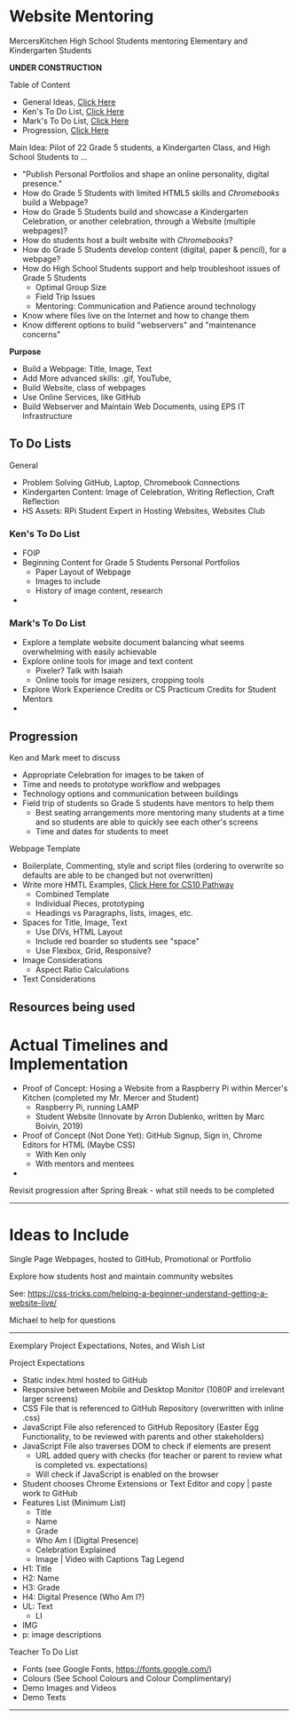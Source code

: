# Website Mentoring
MercersKitchen High School Students mentoring Elementary and Kindergarten Students

**UNDER CONSTRUCTION**

Table of Content
- General Ideas, <a href="https://github.com/MercersKitchen/Website-Mentoring#to-do-lists">Click Here</a>
- Ken's To Do List, <a href="https://github.com/MercersKitchen/Website-Mentoring#kens-to-do-list">Click Here</a>
- Mark's To Do List, <a href="https://github.com/MercersKitchen/Website-Mentoring#marks-to-do-list">Click Here</a>
- Progression, <a href="https://github.com/MercersKitchen/Website-Mentoring#progression">Click Here</a>

Main Idea: Pilot of 22 Grade 5 students, a Kindergarten Class, and High School Students to ...
- "Publish Personal Portfolios and shape an online personality, digital presence."
- How do Grade 5 Students with limited HTML5 skills and *Chromebooks* build a Webpage?
- How do Grade 5 Students build and showcase a Kindergarten Celebration, or another celebration, through a Website (multiple webpages)?
- How do students host a built website with *Chromebooks*?
- How do Grade 5 Students develop content (digital, paper & pencil), for a webpage?
- How do High School Students support and help troubleshoot issues of Grade 5 Students
  - Optimal Group Size
  - Field Trip Issues
  - Mentoring: Communication and Patience around technology
- Know where files live on the Internet and how to change them
- Know different options to build "webservers" and "maintenance concerns"

**Purpose**
- Build a Webpage: Title, Image, Text
- Add More advanced skills: .gif, YouTube,
- Build Website, class of webpages
- Use Online Services, like GitHub
- Build Webserver and Maintain Web Documents, using EPS IT Infrastructure

## To Do Lists

General
- Problem Solving GitHub, Laptop, Chromebook Connections
- Kindergarten Content: Image of Celebration, Writing Reflection, Craft Reflection
- HS Assets: RPi Student Expert in Hosting Websites, Websites Club

### Ken's To Do List
- FOIP
- Beginning Content for Grade 5 Students Personal Portfolios
  - Paper Layout of Webpage
  - Images to include
  - History of image content, research
-

### Mark's To Do List
- Explore a template website document balancing what seems overwhelming with easily achievable
- Explore online tools for image and text content
  - Pixeler? Talk with Isaiah
  - Online tools for image resizers, cropping tools
- Explore Work Experience Credits or CS Practicum Credits for Student Mentors
-

## Progression

Ken and Mark meet to discuss
- Appropriate Celebration for images to be taken of
- Time and needs to prototype workflow and webpages
- Technology options and communication between buildings
- Field trip of students so Grade 5 students have mentors to help them
  - Best seating arrangements more mentoring many students at a time and so students are able to quickly see each other's screens
  - Time and dates for students to meet

Webpage Template
- Boilerplate, Commenting, style and script files (ordering to overwrite so defaults are able to be changed but not overwritten)
- Write more HMTL Examples, <a href="https://github.com/MercersKitchen/CS10/tree/master/Websites/HTML%20Resources/HTML%20Examples">Click Here for CS10 Pathway</a>
  - Combined Template
  - Individual Pieces, prototyping
  - Headings vs Paragraphs, lists, images, etc.
- Spaces for Title, Image, Text
  - Use DIVs, HTML Layout
  - Include red boarder so students see "space"
  - Use Flexbox, Grid, Responsive?
- Image Considerations
  - Aspect Ratio Calculations
- Text Considerations

## Resources being used



# Actual Timelines and Implementation
- Proof of Concept: Hosing a Website from a Raspberry Pi within Mercer's Kitchen (completed my Mr. Mercer and Student)
  - Raspberry Pi, running LAMP
  - Student Website (Innovate by Arron Dublenko, written by Marc Boivin, 2019)
- Proof of Concept (Not Done Yet): GitHub Signup, Sign in, Chrome Editors for HTML (Maybe CSS)
  - With Ken only
  - With mentors and mentees
-

Revisit progression after Spring Break - what still needs to be completed

---

# Ideas to Include
Single Page Webpages, hosted to GitHub, Promotional or Portfolio

Explore how students host and maintain community websites

See: https://css-tricks.com/helping-a-beginner-understand-getting-a-website-live/

Michael to help for questions

---

Exemplary Project Expectations, Notes, and Wish List

Project Expectations
- Static index.html hosted to GitHub
- Responsive between Mobile and Desktop Monitor (1080P and irrelevant larger screens)
- CSS File that is referenced to GitHub Repository (overwritten with inline .css)
- JavaScript File also referenced to GitHub Repository (Easter Egg Functionality, to be reviewed with parents and other stakeholders)
- JavaScript File also traverses DOM to check if elements are present
  - URL added query with checks (for teacher or parent to review what is completed vs. expectations)
  - Will check if JavaScript is enabled on the browser
- Student chooses Chrome Extensions or Text Editor and copy | paste work to GitHub
- Features List (Minimum List)
  - Title
  - Name
  - Grade
  - Who Am I (Digital Presence)
  - Celebration Explained
  - Image | Video with Captions
Tag Legend
- H1: Title
- H2: Name
- H3: Grade
- H4: Digital Presence (Who Am I?)
- UL: Text
  - LI
- IMG
- p: image descriptions

Teacher To Do List
- Fonts (see Google Fonts, https://fonts.google.com/)
- Colours (See School Colours and Colour Complimentary)
- Demo Images and Videos
- Demo Texts

---
